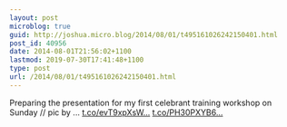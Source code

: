 ```yaml
---
layout: post
microblog: true
guid: http://joshua.micro.blog/2014/08/01/t495161026242150401.html
post_id: 40956
date: 2014-08-01T21:56:02+1100
lastmod: 2019-07-30T17:41:48+1100
type: post
url: /2014/08/01/t495161026242150401.html
---
```

Preparing the presentation for my first celebrant training workshop on Sunday // pic by ... [t.co/evT9xpXsW...](http://t.co/evT9xpXsWd) [t.co/PH30PXYB6...](http://t.co/PH30PXYB6Y)
